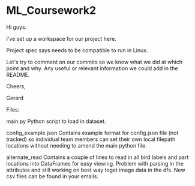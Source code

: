 # ML_Coursework2
Hi guys.

I've set up a workspace for our project here.

Project spec says needs to be compatible to run in Linux.

Let's try to comment on our commits so we know what we did at which point and why. Any useful or relevant information we could add in the README.

Cheers,

Gerard



Files:

main.py
Python script to load in dataset.

config_example.json
Contains example format for config.json file (not tracked) so individual team members can set their own local
filepath locations without needing to amend the main python file.

alternate_read
Contains a couple of lines to read in all bird labels and part locations into DataFrames for easy viewing. Problem with parsing in the attributes and still working on best way toget image data in the dfs. New csv files can be found in your emails.
